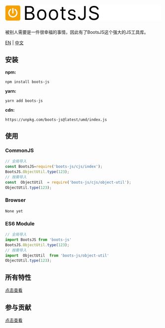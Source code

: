 # ![logo](https://github.com/JunLiangWangX/BootsJS/blob/main/resource/logo.png?raw=true)

被别人需要是一件很幸福的事情，因此有了BootsJS这个强大的JS工具库。

[EN](https://github.com/JunLiangWangX/BootsJS/blob/main/README.md) | [中文](https://github.com/JunLiangWangX/BootsJS/blob/main/README(zh).md)

## 安装

**npm:**

```
npm install boots-js
```

**yarn:**

```
yarn add boots-js
```

**cdn:**

```
https://unpkg.com/boots-js@latest/umd/index.js
```

## 使用

### CommonJS

```javascript
// 全局导入
const BootsJS=require('boots-js/cjs/index');
BootsJS.ObjectUtil.type(123);
// 按需导入
const  ObjectUtil  = require('boots-js/cjs/object-util');
ObjectUtil.type(123);
```

### Browser

```
None yet
```

### ES6 Module

```js
// 全局导入
import BootsJS from 'boots-js'
BootsJS.ObjectUtil.type(123);
// 按需导入
import  ObjectUtil  from 'boots-js/object-util' 
ObjectUtil.type(123);
```

## 所有特性
[点击查看](https://junliangwangx.github.io/BootsJS/)

## 参与贡献
[点击查看](https://github.com/JunLiangWangX/BootsJS/blob/main/CONTRIBUTING(zh).md)
